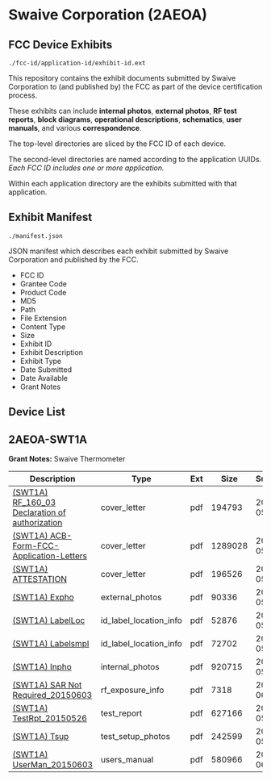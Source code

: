 # Swaive Corporation (2AEOA)
## FCC Device Exhibits

```
./fcc-id/application-id/exhibit-id.ext
```

This repository contains the exhibit documents submitted by Swaive Corporation to (and published by) the FCC as part of the device certification process.

These exhibits can include **internal photos**, **external photos**, **RF test reports**, **block diagrams**, **operational descriptions**, **schematics**, **user manuals**, and various **correspondence**.

The top-level directories are sliced by the FCC ID of each device.

The second-level directories are named according to the application UUIDs. *Each FCC ID includes one or more application.*

Within each application directory are the exhibits submitted with that application. 

## Exhibit Manifest

```
./manifest.json
```

JSON manifest which describes each exhibit submitted by Swaive Corporation and published by the FCC.

- FCC ID
- Grantee Code
- Product Code
- MD5
- Path
- File Extension
- Content Type
- Size
- Exhibit ID
- Exhibit Description
- Exhibit Type
- Date Submitted
- Date Available
- Grant Notes

## Device List
## 2AEOA-SWT1A
**Grant Notes:** Swaive Thermometer

| Description | Type | Ext | Size | Submitted | Available |
| ----------- | ---- | --- | ---- | --------- | --------- |
| [(SWT1A) RF_160_03  Declaration of authorization](2AEOA-SWT1A/c809706a3126e3719bdf93db32ac9c45/2624873.pdf) | cover_letter | pdf | 194793 | 2015-05-26 | 2015-06-04 |
| [(SWT1A) ACB-Form-FCC-Application-Letters](2AEOA-SWT1A/c809706a3126e3719bdf93db32ac9c45/2624883.pdf) | cover_letter | pdf | 1289028 | 2015-05-26 | 2015-06-04 |
| [(SWT1A) ATTESTATION](2AEOA-SWT1A/c809706a3126e3719bdf93db32ac9c45/2624889.pdf) | cover_letter | pdf | 196526 | 2015-05-26 | 2015-06-04 |
| [(SWT1A) Expho](2AEOA-SWT1A/c809706a3126e3719bdf93db32ac9c45/2624890.pdf) | external_photos | pdf | 90336 | 2015-05-26 | 2015-06-04 |
| [(SWT1A) LabelLoc](2AEOA-SWT1A/c809706a3126e3719bdf93db32ac9c45/2624892.pdf) | id_label_location_info | pdf | 52876 | 2015-05-26 | 2015-06-04 |
| [(SWT1A) Labelsmpl](2AEOA-SWT1A/c809706a3126e3719bdf93db32ac9c45/2624893.pdf) | id_label_location_info | pdf | 72702 | 2015-05-26 | 2015-06-04 |
| [(SWT1A) Inpho](2AEOA-SWT1A/c809706a3126e3719bdf93db32ac9c45/2624891.pdf) | internal_photos | pdf | 920715 | 2015-05-26 | 2015-06-04 |
| [(SWT1A) SAR Not Required_20150603](2AEOA-SWT1A/c809706a3126e3719bdf93db32ac9c45/2634296.pdf) | rf_exposure_info | pdf | 7318 | 2015-06-03 | 2015-06-04 |
| [(SWT1A) TestRpt_20150526](2AEOA-SWT1A/c809706a3126e3719bdf93db32ac9c45/2624897.pdf) | test_report | pdf | 627166 | 2015-05-26 | 2015-06-04 |
| [(SWT1A) Tsup](2AEOA-SWT1A/c809706a3126e3719bdf93db32ac9c45/2624898.pdf) | test_setup_photos | pdf | 242599 | 2015-05-26 | 2015-06-04 |
| [(SWT1A) UserMan_20150603](2AEOA-SWT1A/c809706a3126e3719bdf93db32ac9c45/2634295.pdf) | users_manual | pdf | 580966 | 2015-06-03 | 2015-06-04 |
